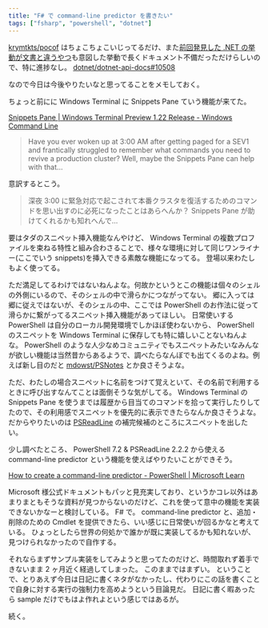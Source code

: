 ```yaml
---
title: "F# で command-line predictor を書きたい"
tags: ["fsharp", "powershell", "dotnet"]
---
```


[krymtkts/pocof](https://github.com/krymtkts/pocof) はちょこちょこいじってるだけ、また[前回発見した .NET の挙動が文書と違うやつ](/posts/2024-10-06-writing-cmdlet-in-fsharp-pt50.html)も意図した挙動で長くドキュメント不備だっただけらしいので、特に進捗なし。 [dotnet/dotnet-api-docs#10508](https://github.com/dotnet/dotnet-api-docs/issues/10508#issuecomment-2397449030)

なので今日は今後やりたいなと思ってることをメモしておく。

ちょっと前にに Windows Terminal に Snippets Pane ていう機能が来てた。

[Snippets Pane | Windows Terminal Preview 1.22 Release - Windows Command Line](https://devblogs.microsoft.com/commandline/windows-terminal-preview-1-22-release/#snippets-pane)

> Have you ever woken up at 3:00 AM after getting paged for a SEV1 and frantically struggled to remember what commands you need to revive a production cluster? Well, maybe the Snippets Pane can help with that…

意訳するとこう。

> 深夜 3:00 に緊急対応で起こされて本番クラスタを復活するためのコマンドを思い出すのに必死になったことはあらへんか？ Snippets Pane が助けてくれるかも知れへんで...

要はタダのスニペット挿入機能なんやけど、 Windows Terminal の複数プロファイルを束ねる特性と組み合わさることで、様々な環境に対して同じワンライナー(ここでいう snippets)を挿入できる素敵な機能になってる。
登場以来わたしもよく使ってる。

ただ満足してるわけではないねんよな。何故かというとこの機能は個々のシェルの外側にいるので、そのシェルの中で滑らかにつながってない。
郷に入っては郷に従えではないが、そのシェルの中、ここでは PowerShell のお作法に従って滑らかに繋がってるスニペット挿入機能があってほしい。
日常使いする PowerShell は自分のローカル開発環境でしかほぼ使わないから、 PowerShell のスニペットを Windows Terminal に保存しても特に嬉しいことないねんよな。
PowerShell のような人少なめコミュニティでもスニペットみたいなみんなが欲しい機能は当然昔からあるようで、調べたらなんぼでも出てくるのよね。例えば新し目のだと [mdowst/PSNotes](https://github.com/mdowst/PSNotes) とか良さそうよな。

ただ、わたしの場合スニペットに名前をつけて覚えといて、その名前で利用するときに呼び出すなんてことは面倒そうな気がしてる。
Windows Terminal の Snippets Pane を使うまでは履歴から目当てのコマンドを拾って実行したりしてたので、その利用感でスニペットを優先的に表示できたらなんか良さそうよな。
だからやりたいのは [PSReadLine](https://github.com/PowerShell/PSReadLine) の補完候補のところにスニペットを出したい。

少し調べたところ、 PowerShell 7.2 & PSReadLine 2.2.2 から使える command-line predictor という機能を使えばやりたいことができそう。

[How to create a command-line predictor - PowerShell | Microsoft Learn](https://learn.microsoft.com/en-us/powershell/scripting/dev-cross-plat/create-cmdline-predictor?view=powershell-7.4)

Microsoft 様公式ドキュメントもパッと見充実しており、というかコレ以外はあまりまともそうな資料が見つからないのだけど、これを使って意中の機能を実装できないかなーと検討している。 F# で。
command-line predictor と、追加・削除のための Cmdlet を提供できたら、いい感じに日常使いが回るかなと考えている。
ひょっとしたら世界の何処かで誰かが既に実装してるかも知れないが、見つけられなかったので自作する。

それならまずサンプル実装をしてみようと思ってたのだけど、時間取れず着手できないまま 2 ヶ月近く経過してしまった。
このままではまずい。
ということで、とりあえず今日は日記に書くネタがなかったし、代わりにこの話を書くことで自身に対する実行の強制力を高めようという目論見だ。
日記に書く暇あったら sample だけでもはよ作れよという感じではあるが。

続く。
